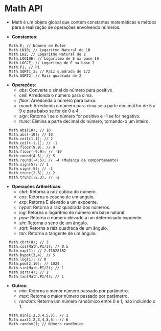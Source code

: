 # Math API

- Math é um objeto global que contém constantes matemáticas e métdos para a realização de operações envolvendo números. 
  
- **Constantes**:
```
  Math.E; // Número de Euler
  Math.LN10; // Logaritmo Natural de 10
  Math.LN2; // Logaritmo Natural de 2
  Math.LOG10E; // Logaritmo de E na base 10
  Math.LOG2E; // Logaritmo de E na base 2
  Math.PI; // Pi
  Math.SQRT1_2; // Raiz quadrada de 1/2 
  Math.SQRT2; // Raiz quadrada de 2
```
- **Operações**:
  - *abs*: Converte o sinal do número para positivo.
  - *ceil*: Arredonda o número para cima.
  - *floor*: Arredonda o número para baixo.
  - *round*: Arredonda o número para cima se a parte decimal for de 5 a 9 e para baixo se for de 0 a 4.
  - *sign*: Retorna 1 se o número for positivo e -1 se for negativo.
  - *trunc*: Elimina a parte decimal do número, tornando-o um inteiro.
```
  Math.abs(10); // 10
  Math.abs(-10); // 10
  Math.ceil(1.1); // 2
  Math.ceil(-1.1); // -1
  Math.floor(9.9); // 9
  Math.floor(-9.9); // -10
  Math.round(4.5); // 5
  Math.round(-4.5); // -4 (Mudança de comportamento)
  Math.sign(5); // 1
  Math.sign(-5); // -1
  Math.trunc(2.3); // 2
  Math.trunc(-2.3); // -2
```

- **Operações Aritméticas**:
  - *cbrt*: Retorna a raiz cúbica do número.
  - *cos*: Retorna o coseno de um angulo.
  - *exp*: Retorna E elevado a um expoente.
  - *hypot*: Retorna a raiz quadrada dos números.
  - *log*: Retorna o logaritmo do número em base natural.
  - *pow*: Retorna o número elevado a um determinado expoente.
  - *sin*: Retorna o seno de um ângulo.
  - *sqrt*: Retorna a raiz quadrada de um ângulo.
  - *tan*: Retorna a tangente de um ângulo.
```
  Math.cbrt(8); // 2
  Math.cos(Math.PI/3); // 0.5
  Math.exp(1); // 2.71828182
  Math.hypot(3,4); // 5
  Math.log(1); // 0
  Math.pow(2,10); // 1024 
  Math.sin(Math.PI/2); // 1
  Math.sqrt(4); // 2
  Math.tan(Math.PI/4); // 1
```

- **Outros**:
  - *min*: Retorna o menor número passado por parâmetro.
  - *max*: Retorna o maior número passado por parâmetro.
  - *random*: Retorna um número randômico entre 0 e 1, não incluindo o 1. 
``` 
  Math.min(1,2,3,4,5,6); // 1 
  Math.max(1,2,3,4,5,6); // 6
  Math.random(); // Número randômico
```
